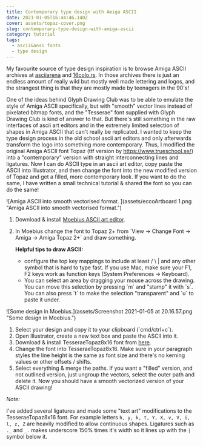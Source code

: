 ```yaml
---
title: Contemporary type design with Amiga ASCII
date: 2021-01-05T16:44:46.140Z
cover: assets/topaz-cover.png
slug: contemporary-type-design-with-amiga-ascii
category: tutorial
tags:
  - ascii&ansi fonts
  - type design
---
```

My favourite source of type design inspiration is to browse Amiga ASCII archives at [asciiarena](http://www.asciiarena.se/) and [16colo.rs](https://16colo.rs/). In those archives there is just an endless amount of really wild but mostly well made lettering and logos, and the strangest thing is that they are mostly made by teenagers in the 90's! 

One of the ideas behind Glyph Drawing Club was to be able to emulate the style of Amiga ASCII specifically, but with "smooth" vector lines instead of pixelated bitmap fonts, and the "Tesserae" font supplied with Glyph Drawing Club is kind of answer to that. But there's still something in the raw interfaces of ascii art editors and in the extremely limited selection of shapes in Amiga ASCII that can't really be replicated. I wanted to keep the type design process in the old school ascii art editors and only afterwards transform the logo into something more contemporary. Thus, I modified the original Amiga ASCII font Topaz (ttf version by <https://www.trueschool.se/>) into a "contemporary" version with straight interconnecting lines and ligatures.  Now I can do ASCII type in an ascii art editor, copy paste the ASCII into Illustrator, and then change the font into the new modified version of Topaz and get a filled, more contemporary look. If you want to do the same, I have written a small technical tutorial & shared the font so you can do the same!

![Amiga ASCII into smooth vectorised format. ](assets/eccoArtboard 1.png "Amiga ASCII into smooth vectorised format.")

1. Download & install [Moebius ASCII art editor](https://blocktronics.github.io/moebius/).
2. In Moebius change the font to Topaz 2+ from \`View -> Change Font -> Amiga -> Amiga Topaz 2+\` and draw something. 

   **Helpful tips to draw ASCII:** 

   * configure the top key mappings to include at least / \ | and any other symbol that is hard to type fast. If you use Mac, make sure your F1, F2 keys work as function keys (System Preferences -> Keyboard).
   * You can select an area by dragging your mouse across the drawing. You can move this selection by pressing \`m\` and "stamp" it with \`s\`. You can also press \`t\` to make the selection "transparent" and \`u\` to paste it under.

![Some design in Moebius.](assets/Screenshot 2021-01-05 at 20.16.57.png "Some design in Moebius.")

1. Select your design and copy it to your clipboard (\`cmd/ctrl+c\`).
2. Open Illustrator, create a new text box and paste the ASCII into it. 
3. Download & install TesseraeTopaz8x16 font from [here](https://drive.google.com/file/d/1RUj1nNT8RXK3c31VioMmV4yX0U8OXcIL/view?usp=sharing). 
4. Change the font into TesseraeTopaz8x16. Make sure in your paragraph styles the line height is the same as font size and there's no kerning values or other offsets / shifts. 
5. Select everything & merge the paths. If you want a "filled" version, and not outlined version, just ungroup the vectors, select the outer path and delete it. Now you should have a smooth vectorized version of your ASCII drawing!

*Note:*

I've added several ligatures and made some "text art" modifications to the TesseraeTopaz8x16 font. For example letters `h, y, k, t, Y, X, v, V, i, l, z, Z` are heavily modified to allow continuous shapes. Ligatures such as `._` and `_.`  makes underscore 150% times it's width so it lines up with the `|` symbol below it.

